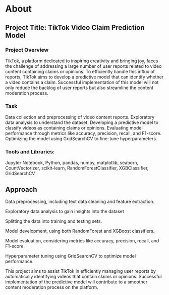 # About

## **Project Title: TikTok Video Claim Prediction Model**

### Project Overview

TikTok, a platform dedicated to inspiring creativity and bringing joy, faces the challenge of addressing a large number of user reports related to video content containing claims or opinions. To efficiently handle this influx of reports, TikTok aims to develop a predictive model that can identify whether a video contains a claim. Successful implementation of this model will not only reduce the backlog of user reports but also streamline the content moderation process.

### Task

Data collection and preprocessing of video content reports.
Exploratory data analysis to understand the dataset.
Developing a predictive model to classify videos as containing claims or opinions.
Evaluating model performance through metrics like accuracy, precision, recall, and F1-score.
Optimizing the model using GridSearchCV to fine-tune hyperparameters.

### Tools and Libraries:

Jupyter Notebook,
Python,
pandas,
numpy,
matplotlib,
seaborn,
CountVectorizer,
scikit-learn,
RandomForestClassifier,
XGBClassifier,
GridSearchCV

## Approach

Data preprocessing, including text data cleaning and feature extraction.

Exploratory data analysis to gain insights into the dataset

Splitting the data into training and testing sets.

Model development, using both RandomForest and XGBoost classifiers.

Model evaluation, considering metrics like accuracy, precision, recall, and F1-score.

Hyperparameter tuning using GridSearchCV to optimize model performance.

This project aims to assist TikTok in efficiently managing user reports by automatically identifying videos that contain claims or opinions. Successful implementation of the predictive model will contribute to a smoother content moderation process on the platform.
